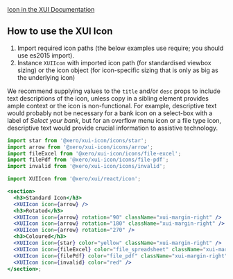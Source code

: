<div class="xui-margin-vertical">
	<a href="../section-fundamentals-icons.html#icons" isDocLink>Icon in the XUI Documentation</a>
</div>

## How to use the XUI Icon

1. Import required icon paths (the below examples use require; you should use es2015 import).
1. Instance `XUIIcon` with imported icon path (for standardised viewbox sizing) or the icon object (for icon-specific sizing that is only as big as the underlying icon)

We recommend supplying values to the `title` and/or `desc` props to include text descriptions of the icon, unless copy in a sibling element provides ample context or the icon is non-functional. For example, descriptive text would probably not be necessary for a bank icon on a select-box with a label of _Select your bank_, but for an overflow menu icon or a file type icon, descriptive text would provide crucial information to assistive technology.

```jsx harmony
import star from '@xero/xui-icon/icons/star';
import arrow from '@xero/xui-icon/icons/arrow';
import fileExcel from '@xero/xui-icon/icons/file-excel';
import filePdf from '@xero/xui-icon/icons/file-pdf';
import invalid from '@xero/xui-icon/icons/invalid';

import XUIIcon from '@xero/xui/react/icon';

<section>
  <h3>Standard Icon</h3>
  <XUIIcon icon={arrow} />
  <h3>Rotated</h3>
  <XUIIcon icon={arrow} rotation="90" className="xui-margin-right" />
  <XUIIcon icon={arrow} rotation="180" className="xui-margin-right" />
  <XUIIcon icon={arrow} rotation="270" />
  <h3>Coloured</h3>
  <XUIIcon icon={star} color="yellow" className="xui-margin-right" />
  <XUIIcon icon={fileExcel} color="file_spreadsheet" className="xui-margin-right" />
  <XUIIcon icon={filePdf} color="file_pdf" className="xui-margin-right" />
  <XUIIcon icon={invalid} color="red" />
</section>;
```
